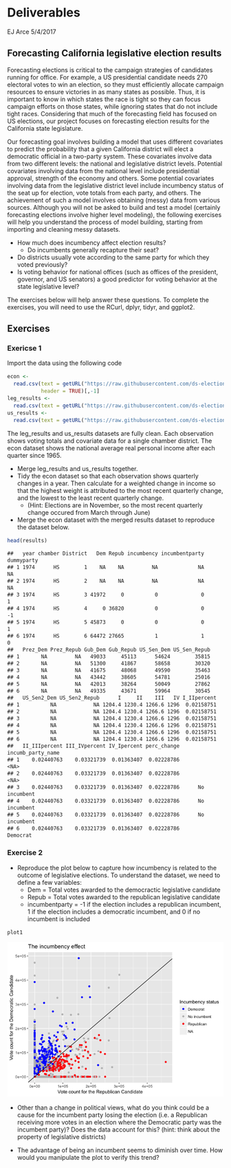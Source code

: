 Deliverables
================
EJ Arce
5/4/2017

Forecasting California legislative election results
---------------------------------------------------

Forecasting elections is critical to the campaign strategies of candidates running for office. For example, a US presidential candidate needs 270 electoral votes to win an election, so they must efficiently allocate campaign resources to ensure victories in as many states as possible. Thus, it is important to know in which states the race is tight so they can focus campaign efforts on those states, while ignoring states that do not include tight races. Considering that much of the forecasting field has focused on US elections, our project focuses on forecasting election results for the California state legislature.

Our forecasting goal involves building a model that uses different covariates to predict the probability that a given California district will elect a democratic official in a two-party system. These covariates involve data from two different levels: the national and legislative district levels. Potential covariates involving data from the national level include presidential approval, strength of the economy and others. Some potential covariates involving data from the legislative district level include incumbency status of the seat up for election, vote totals from each party, and others. The achievement of such a model involves obtaining (messy) data from various sources. Although you will not be asked to build and test a model (certainly forecasting elections involve higher level modeling), the following exercises will help you understand the process of model building, starting from importing and cleaning messy datasets.

-   How much does incumbency affect election results?
    -   Do incumbents generally recapture their seat?
-   Do districts usually vote according to the same party for which they voted previously?
-   Is voting behavior for national offices (such as offices of the president, governor, and US senators) a good predictor for voting behavior at the state legislative level?

The exercises below will help answer these questions. To complete the exercises, you will need to use the RCurl, dplyr, tidyr, and ggplot2.

Exercises
---------

### Exericse 1

Import the data using the following code

``` r
econ <-
  read.csv(text = getURL("https://raw.githubusercontent.com/ds-elections/state-forecasting-alpha/master/CleanDeliverableData/econ_state.csv"),
           header = TRUE)[,-1]
leg_results <-
  read.csv(text = getURL("https://raw.githubusercontent.com/ds-elections/state-forecasting-alpha/master/CleanDeliverableData/leg_results.csv"), header = TRUE)[,-1]
us_results <-
  read.csv(text = getURL("https://raw.githubusercontent.com/ds-elections/state-forecasting-alpha/master/CleanDeliverableData/us_results.csv"), header = TRUE)[,-1]
```

The leg\_results and us\_results datasets are fully clean. Each observation shows voting totals and covariate data for a single chamber district. The econ dataset shows the national average real personal income after each quarter since 1965.

-   Merge leg\_results and us\_results together.
-   Tidy the econ dataset so that each observation shows quarterly changes in a year. Then calculate for a weighted change in income so that the highest weight is attributed to the most recent quarterly change, and the lowest to the least recent quarterly change.
    -   (Hint: Elections are in November, so the most recent quarterly change occured from March through June)
-   Merge the econ dataset with the merged results dataset to reproduce the dataset below.

``` r
head(results)
```

    ##   year chamber District   Dem Repub incumbency incumbentparty dummyparty
    ## 1 1974      HS        1    NA    NA         NA             NA         NA
    ## 2 1974      HS        2    NA    NA         NA             NA         NA
    ## 3 1974      HS        3 41972     0          0              0          1
    ## 4 1974      HS        4     0 36820          0              0         -1
    ## 5 1974      HS        5 45873     0          0              0          1
    ## 6 1974      HS        6 64472 27665          1              1          0
    ##   Prez_Dem Prez_Repub Gub_Dem Gub_Repub US_Sen_Dem US_Sen_Repub
    ## 1       NA         NA   49033     45113      54624        35815
    ## 2       NA         NA   51300     41867      58658        30320
    ## 3       NA         NA   41675     48068      49590        35463
    ## 4       NA         NA   43442     38605      54781        25016
    ## 5       NA         NA   42013     38264      50049        27862
    ## 6       NA         NA   49335     43671      59964        30545
    ##   US_Sen2_Dem US_Sen2_Repub      I     II    III   IV I_IIpercent
    ## 1          NA            NA 1204.4 1230.4 1266.6 1296  0.02158751
    ## 2          NA            NA 1204.4 1230.4 1266.6 1296  0.02158751
    ## 3          NA            NA 1204.4 1230.4 1266.6 1296  0.02158751
    ## 4          NA            NA 1204.4 1230.4 1266.6 1296  0.02158751
    ## 5          NA            NA 1204.4 1230.4 1266.6 1296  0.02158751
    ## 6          NA            NA 1204.4 1230.4 1266.6 1296  0.02158751
    ##   II_IIIpercent III_IVpercent IV_Ipercent perc_change incumb_party_name
    ## 1    0.02440763    0.03321739  0.01363407  0.02228786              <NA>
    ## 2    0.02440763    0.03321739  0.01363407  0.02228786              <NA>
    ## 3    0.02440763    0.03321739  0.01363407  0.02228786      No incumbent
    ## 4    0.02440763    0.03321739  0.01363407  0.02228786      No incumbent
    ## 5    0.02440763    0.03321739  0.01363407  0.02228786      No incumbent
    ## 6    0.02440763    0.03321739  0.01363407  0.02228786          Democrat

### Exercise 2

-   Reproduce the plot below to capture how incumbency is related to the outcome of legislative elections. To understand the dataset, we need to define a few variables:
    -   Dem = Total votes awarded to the democractic legislative candidate
    -   Repub = Total votes awarded to the republican legislative candidate
    -   incumbentparty = -1 if the election includes a republican incumbent, 1 if the election includes a democratic incumbent, and 0 if no incumbent is included

``` r
plot1
```

![](Deliverables_files/figure-markdown_github/unnamed-chunk-5-1.png)

-   Other than a change in political views, what do you think could be a cause for the incumbent party losing the election (i.e. a Republican receiving more votes in an election where the Democratic party was the incumbent party)? Does the data account for this? (hint: think about the property of legislative districts)

-   The advantage of being an incumbent seems to diminish over time. How would you manipulate the plot to verify this trend?
